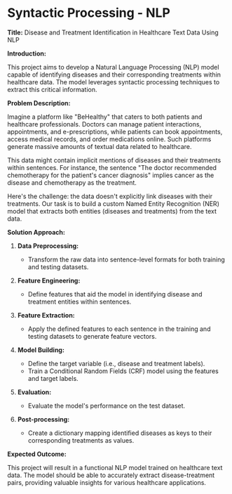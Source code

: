 # Syntactic Processing - NLP


**Title:** Disease and Treatment Identification in Healthcare Text Data Using NLP

**Introduction:**

This project aims to develop a Natural Language Processing (NLP) model capable of identifying diseases and their corresponding treatments within healthcare data. The model leverages syntactic processing techniques to extract this critical information.

**Problem Description:**

Imagine a platform like "BeHealthy" that caters to both patients and healthcare professionals. Doctors can manage patient interactions, appointments, and e-prescriptions, while patients can book appointments, access medical records, and order medications online. Such platforms generate massive amounts of textual data related to healthcare.

This data might contain implicit mentions of diseases and their treatments within sentences. For instance, the sentence "The doctor recommended chemotherapy for the patient's cancer diagnosis" implies cancer as the disease and chemotherapy as the treatment.

Here's the challenge: the data doesn't explicitly link diseases with their treatments. Our task is to build a custom Named Entity Recognition (NER) model that extracts both entities (diseases and treatments) from the text data.

**Solution Approach:**

1. **Data Preprocessing:**
   - Transform the raw data into sentence-level formats for both training and testing datasets.

2. **Feature Engineering:**
   - Define features that aid the model in identifying disease and treatment entities within sentences.

3. **Feature Extraction:**
   - Apply the defined features to each sentence in the training and testing datasets to generate feature vectors.

4. **Model Building:**
   - Define the target variable (i.e., disease and treatment labels).
   - Train a Conditional Random Fields (CRF) model using the features and target labels.

5. **Evaluation:**
   - Evaluate the model's performance on the test dataset.

6. **Post-processing:**
   - Create a dictionary mapping identified diseases as keys to their corresponding treatments as values.

**Expected Outcome:**

This project will result in a functional NLP model trained on healthcare text data. The model should be able to accurately extract disease-treatment pairs, providing valuable insights for various healthcare applications.
